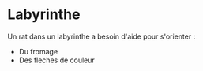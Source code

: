 # Labyrinthe

Un rat dans un labyrinthe a besoin d'aide pour s'orienter :

* Du fromage
* Des fleches de couleur
